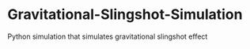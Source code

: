 # Gravitational-Slingshot-Simulation
Python simulation that simulates gravitational slingshot effect
